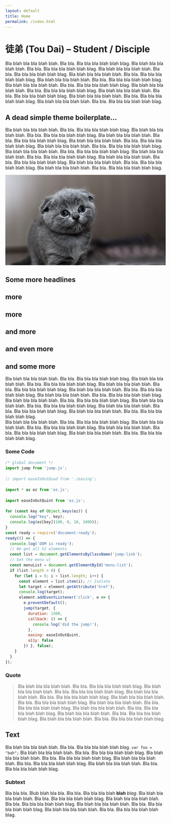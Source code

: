 ```yaml
---
layout: default
title: Home
permalink: /index.html
---
```


# 徒弟 (Tou Dai) – Student / Disciple


Bla blah bla bla blah blah. Bla bla. Bla bla bla blah blah blag. Bla blah bla bla blah blah. Bla bla. Bla bla bla blah blah blag. Bla blah bla bla blah blah. Bla bla. Bla bla bla blah blah blag. Bla blah bla bla blah blah. Bla bla. Bla bla bla blah blah blag. Bla blah bla bla blah blah. Bla bla. Bla bla bla blah blah blag. Bla blah bla bla blah blah. Bla bla. Bla bla bla blah blah blag. Bla blah bla bla blah blah. Bla bla. Bla bla bla blah blah blag. Bla blah bla bla blah blah. Bla bla. Bla bla bla blah blah blag. Bla blah bla bla blah blah. Bla bla. Bla bla bla blah blah blag. Bla blah bla bla blah blah. Bla bla. Bla bla bla blah blah blag.   

## A dead simple theme boilerplate…

Bla blah bla bla blah blah. Bla bla. Bla bla bla blah blah blag. Bla blah bla bla blah blah. Bla bla. Bla bla bla blah blah blag. Bla blah bla bla blah blah. Bla bla. Bla bla bla blah blah blag. Bla blah bla bla blah blah. Bla bla. Bla bla bla blah blah blag. Bla blah bla bla blah blah. Bla bla. Bla bla bla blah blah blag. Bla blah bla bla blah blah. Bla bla. Bla bla bla blah blah blag. Bla blah bla bla blah blah. Bla bla. Bla bla bla blah blah blag. Bla blah bla bla blah blah. Bla bla. Bla bla bla blah blah blag. Bla blah bla bla blah blah. Bla bla. Bla bla bla blah blah blag. Bla blah bla bla blah blah. Bla bla. Bla bla bla blah blah blag.   


![kitty](assets/images/pexels-photo-127028.jpg)  

## Some more headlines

## more

## more 

## and more 

## and even more

## and some more
Bla blah bla bla blah blah. Bla bla. Bla bla bla blah blah blag. Bla blah bla bla blah blah. Bla bla. Bla bla bla blah blah blag. Bla blah bla bla blah blah. Bla bla. Bla bla bla blah blah blag. Bla blah bla bla blah blah. Bla bla. Bla bla bla blah blah blag. Bla blah bla bla blah blah. Bla bla. Bla bla bla blah blah blag. Bla blah bla bla blah blah. Bla bla. Bla bla bla blah blah blag. Bla blah bla bla blah blah. Bla bla. Bla bla bla blah blah blag. Bla blah bla bla blah blah. Bla bla. Bla bla bla blah blah blag. Bla blah bla bla blah blah. Bla bla. Bla bla bla blah blah blag.   
Bla blah bla bla blah blah. Bla bla. Bla bla bla blah blah blag. Bla blah bla bla blah blah. Bla bla. Bla bla bla blah blah blag. Bla blah bla bla blah blah. Bla bla. Bla bla bla blah blah blag. Bla blah bla bla blah blah. Bla bla. Bla bla bla blah blah blag.   

### Some Code

```js
/* global document */
import jump from 'jump.js';

// import easeInOutQuad from './easing';

import * as ez from 'ez.js';

import easeInOutQuint from 'ez.js';

for (const key of Object.keys(ez)) {
  console.log("key", key);
  console.log(ez[key](100, 0, 10, 1000));
}
const ready = require('document-ready');
ready(() => {
  console.log('DOM is ready');
  // We get all h2 elements
  const list = document.getElementsByClassName('jump-link');
  // Get the menu ul
  const menuList = document.getElementById('menu-list');
  if (list.length > 0) {
    for (let i = 0; i < list.length; i++) {
      const element = list.item(i); // Isolate
      let target = element.getAttribute('href');
      console.log(target);
      element.addEventListener('click', e => {
        e.preventDefault();
        jump(target, {
          duration: 1500,
          callback: () => {
            console.log('did the jump!');
          },
          easing: easeInOutQuint,
          a11y: false
        }) }, false);
    }
  }
});

```

### Quote
>Bla blah bla bla blah blah. Bla bla. Bla bla bla blah blah blag. Bla blah bla bla blah blah. Bla bla. Bla bla bla blah blah blag. Bla blah bla bla blah blah. Bla bla. Bla bla bla blah blah blag. Bla blah bla bla blah blah. Bla bla. Bla bla bla blah blah blag. Bla blah bla bla blah blah. Bla bla. Bla bla bla blah blah blag. Bla blah bla bla blah blah. Bla bla. Bla bla bla blah blah blag. Bla blah bla bla blah blah. Bla bla. Bla bla bla blah blah blag. Bla blah bla bla blah blah. Bla bla. Bla bla bla blah blah blag.  


## Text
Bla blah bla bla blah blah. Bla bla. Bla bla bla blah blah blag. `var foo = "bah";` Bla blah bla bla blah blah. Bla bla. Bla bla bla blah blah blag. Bla blah bla bla blah blah. Bla bla. Bla bla bla blah blah blag. Bla blah bla bla blah blah. Bla bla. Bla bla bla blah blah blag. Bla blah bla bla blah blah. Bla bla. Bla bla bla blah blah blag.  

### Subtext  

Bla bla bla. Blub blah bla bla. Bla bla. Bla bla bla blah __blah__ _blag_. Bla blah bla bla blah blah. Bla bla. Bla bla bla blah blah blag. Bla blah bla bla blah blah. Bla bla. Bla bla bla blah blah blag. Bla blah bla bla blah blah. Bla bla. Bla bla bla blah blah blag. Bla blah bla bla blah blah. Bla bla. Bla bla bla blah blah blag.  
